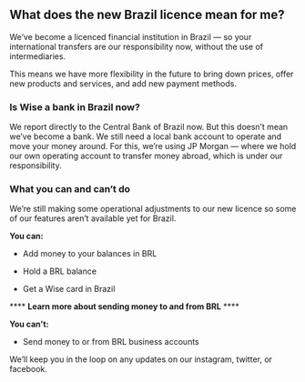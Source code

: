 ## What does the new Brazil licence mean for me?  
We’ve become a licenced financial institution in Brazil — so your international transfers are our responsibility now, without the use of intermediaries. 

This means we have more flexibility in the future to bring down prices, offer new products and services, and add new payment methods.

### Is Wise a bank in Brazil now? 

We report directly to the Central Bank of Brazil now. But this doesn’t mean we’ve become a bank. We still need a local bank account to operate and move your money around. For this, we’re using JP Morgan — where we hold our own operating account to transfer money abroad, which is under our responsibility. 

### What you can and can’t do

We’re still making some operational adjustments to our new licence so some of our features aren’t available yet for Brazil. 

**You can:**

  * Add money to your balances in BRL 

  * Hold a BRL balance

  * Get a Wise card in Brazil




 **** **Learn more about sending money to and from BRL** ****

 **You can't:**

  * Send money to or from BRL business accounts




We’ll keep you in the loop on any updates on our instagram, twitter, or facebook.